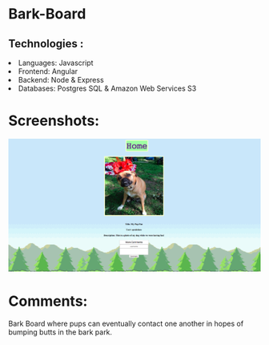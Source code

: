 # Bark-Board

<h2>Technologies :</h2>

  <li>Languages: Javascript
  <li>Frontend: Angular
  <li>Backend: Node & Express
  <li>Databases: Postgres SQL & Amazon Web Services S3

<h1>Screenshots:</h1>

 <img src="/public/images/barkboardone.png" />
 <!-- <img src="/public/pupparktwo.png" />
 <img src="/public/pupparkthree.png" />
 <img src="/public/pupparkfour.png" /> -->

 <h1>Comments:</h1> <p>Bark Board where pups can eventually contact one another in hopes of bumping butts in the bark park.</p>
